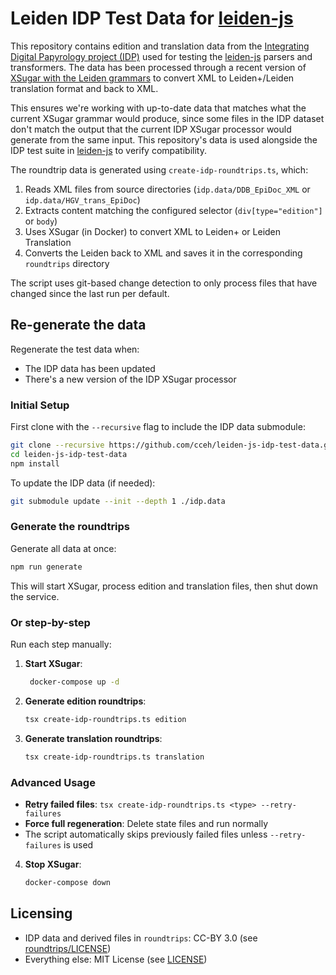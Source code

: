 # Leiden IDP Test Data for [leiden-js](https://github.com/cceh/leiden-js)

This repository contains edition and translation data from the [Integrating Digital Papyrology project (IDP)](https://github.com/papyri/idp.data) used for testing the [leiden-js](https://github.com/cceh/leiden-js) parsers and transformers. The data has been processed through a recent version of [XSugar with the Leiden grammars](https://github.com/papyri/xsugar) to convert XML to Leiden+/Leiden translation format and back to XML.

This ensures we're working with up-to-date data that matches what the current XSugar grammar would produce, since some files in the IDP dataset don't match the output that the current IDP XSugar processor would generate from the same input. This repository's data is used alongside the IDP test suite in [leiden-js](https://github.com/cceh/leiden-js) to verify compatibility.

The roundtrip data is generated using `create-idp-roundtrips.ts`, which:

1. Reads XML files from source directories (`idp.data/DDB_EpiDoc_XML` or `idp.data/HGV_trans_EpiDoc`)
2. Extracts content matching the configured selector (`div[type="edition"]` or `body`)
3. Uses XSugar (in Docker) to convert XML to Leiden+ or Leiden Translation
4. Converts the Leiden back to XML and saves it in the corresponding `roundtrips` directory

The script uses git-based change detection to only process files that have changed since the last run per default.


## Re-generate the data

Regenerate the test data when:
- The IDP data has been updated
- There's a new version of the IDP XSugar processor

### Initial Setup

First clone with the `--recursive` flag to include the IDP data submodule:

```bash
git clone --recursive https://github.com/cceh/leiden-js-idp-test-data.git
cd leiden-js-idp-test-data
npm install
```

To update the IDP data (if needed):

```bash
git submodule update --init --depth 1 ./idp.data
```

### Generate the roundtrips

Generate all data at once:

```bash
npm run generate
```

This will start XSugar, process edition and translation files, then shut down the service.

### Or step-by-step

Run each step manually:

1. **Start XSugar**:
   ```bash
    docker-compose up -d
   ```

2. **Generate edition roundtrips**:
    ```bash
    tsx create-idp-roundtrips.ts edition
    ```

3. **Generate translation roundtrips**:
   ```bash
   tsx create-idp-roundtrips.ts translation
   ```

### Advanced Usage

- **Retry failed files**: `tsx create-idp-roundtrips.ts <type> --retry-failures`
- **Force full regeneration**: Delete state files and run normally
- The script automatically skips previously failed files unless `--retry-failures` is used

4. **Stop XSugar**:
   ```bash
   docker-compose down
   ```

## Licensing

- IDP data and derived files in `roundtrips`: CC-BY 3.0 (see [roundtrips/LICENSE](./roundtrips/LICENSE))
- Everything else: MIT License (see [LICENSE](./LICENSE))
